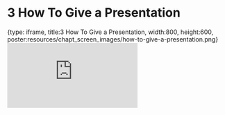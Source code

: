 # 3 How To Give a Presentation
 
{type: iframe, title:3 How To Give a Presentation, width:800, height:600, poster:resources/chapt_screen_images/how-to-give-a-presentation.png}
![](https://datatrail-jhu.github.io/10_communication/no_toc/how-to-give-a-presentation.html)
 

 
